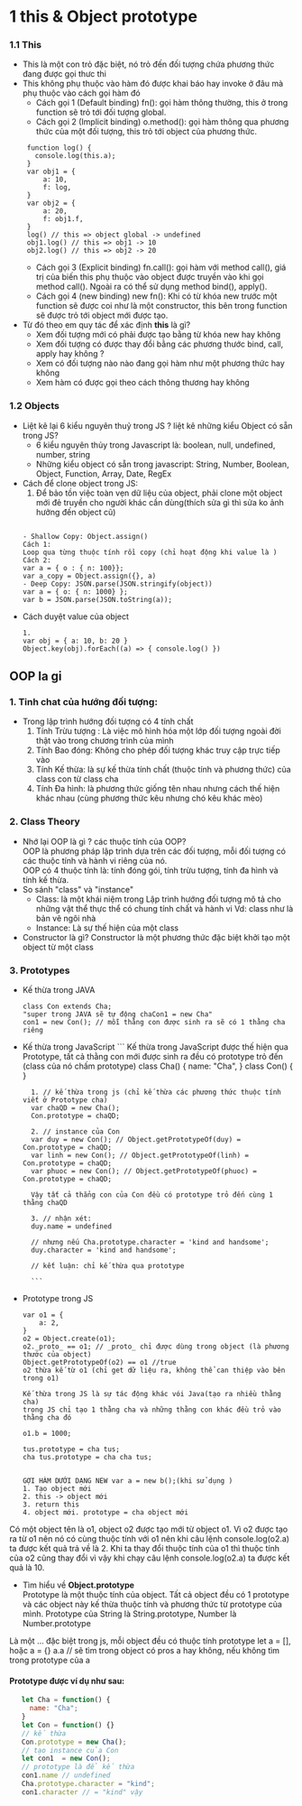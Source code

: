 # 1 this & Object prototype
### 1.1 This
* This là một con trỏ đặc biệt, nó trỏ đến đối tượng chứa phương thức đang
được gọi thưc thi
* This không phụ thuộc vào hàm đó được khai báo hay invoke ở đâu mà
phụ thuộc vào cách gọi hàm đó
  - Cách gọi 1 (Default binding) fn(): gọi hàm thông thường, this ở trong function sẽ trỏ tới đối tượng global.
  - Cách gọi 2 (Implicit binding) o.method(): gọi hàm thông qua phương thức của một đối tượng, this trỏ tới object của phương thức.
   ```
    function log() {
      console.log(this.a);
    }
    var obj1 = {
        a: 10,
        f: log,
    }
    var obj2 = {
        a: 20,
        f: obj1.f,
    }
    log() // this => object global -> undefined
    obj1.log() // this => obj1 -> 10
    obj2.log() // this => obj2 -> 20
    ```
  - Cách gọi 3 (Explicit binding) fn.call(): gọi hàm với method call(), giá trị của biến this phụ thuộc vào object được truyền vào khi gọi method call(). Ngoài ra có thể sử dụng method bind(), apply().
  - Cách gọi 4 (new binding) new fn(): Khi có từ khóa new trước một function sẽ được coi như là một constructor, this bên trong function sẽ được trỏ tới object mới được tạo.
* Từ đó theo em quy tác để xác định **this** là gì?
   - Xem đối tượng mới có phải được tạo bằng từ khóa new hay không
   - Xem đối tượng có được thay đổi bằng các phương thước bind, call, apply hay không ?
   - Xem có đối tượng nào nào đang gọi hàm như một phương thức hay không
   - Xem hàm có được gọi theo cách thông thương hay không


### 1.2 Objects
* Liệt kê lại 6 kiểu nguyên thuỷ trong JS ? liệt kê những kiểu Object có sẵn trong JS?<br>
  - 6 kiểu nguyên thủy trong Javascript là: boolean, null, undefined, number, string
  - Những kiểu object có sẵn trong javascript: String, Number, Boolean, Object, Function, Array, Date, RegEx
* Cách để clone object trong JS:
    1. Để bảo tồn việc toàn vẹn dữ liệu của object, phải clone một object mới đẻ truyền cho người khác cần dùng(thích sửa gì thì sửa ko ảnh hưởng đến object cũ)
    ```

    - Shallow Copy: Object.assign()
    Cách 1:
    Loop qua từng thuộc tính rồi copy (chỉ hoạt động khi value là )
    Cách 2:
    var a = { o : { n: 100}};
    var a_copy = Object.assign({}, a)
    - Deep Copy: JSON.parse(JSON.stringify(object))
    var a = { o: { n: 1000} };
    var b = JSON.parse(JSON.toString(a));
    ```
* Cách duyệt value của object
    ```
    1.
    var obj = { a: 10, b: 20 }
    Object.key(obj).forEach((a) => { console.log() })
    ```
## OOP la gi
### 1. Tinh chat của hướng đối tượng:
* Trong lập trình hướng đối tượng có 4 tính chất
    1. Tính Trừu tượng : Là việc mô hình hóa một lớp đối tượng ngoài đời thật vào
    trong chương trình của mình
    2. Tính Bao đóng: Không cho phép đối tượng khác truy cập trực tiếp vào
    3. Tính Kế thừa: là sự kế thừa tính chất (thuộc tính và phương thức) của class con từ class cha
    4. Tính Đa hình: là phương thức giống tên nhau nhưng cách thế hiện khác nhau (cùng phương thức kêu nhưng chó kêu khác mèo)
### 2. Class Theory
* Nhớ lại OOP là gì ? các thuộc tính của OOP?<br>
  OOP là phương pháp lập trình dựa trên các đối tượng, mỗi đối tượng có các thuộc tính và hành vi riêng của nó.<br>
  OOP có 4 thuộc tính là: tính đóng gói, tính trừu tượng, tính đa hình và tính kế thừa.
* So sánh "class" và "instance"
    - Class: là một khái niệm trong Lập trình hướng đối tượng mô tả cho những vật thể thực thể có chung tính chất và hành vi
    Vd: class như là bản vẽ ngôi nhà
    - Instance: Là sự thế hiện của một class
* Constructor là gì?
  Constructor là một phương thức đặc biệt khởi tạo một object từ một class
### 3. Prototypes
* Kế thừa trong JAVA
    ```
    class Con extends Cha;
    "super trong JAVA sẽ tự động chaCon1 = new Cha"
    con1 = new Con(); // mỗi thằng con được sinh ra sẽ có 1 thằng cha riêng
    ```
* Kế thừa trong JavaScript
        ```
        Kế thừa trong JavaScript được thế hiện qua Prototype, tất cả thằng con mới được sinh ra
        đều có prototype trỏ đến (class của nó chấm prototype)
        class Cha() {
            name: "Cha",
        }
        class Con() {  }

        1. // kế thừa trong js (chỉ kế thừa các phương thức thuộc tính viết ở Prototype cha)
        var chaQD = new Cha();
        Con.prototype = chaQD;

        2. // instance của Con
        var duy = new Con(); // Object.getPrototypeOf(duy) = Con.prototype = chaQD;
        var linh = new Con(); // Object.getPrototypeOf(linh) = Con.prototype = chaQD;
        var phuoc = new Con(); // Object.getPrototypeOf(phuoc) = Con.prototype = chaQD;

        Vậy tất cả thẳng con của Con đều có prototype trỏ đến cùng 1 thằng chaQD

        3. // nhận xét:
        duy.name = undefined

        // nhưng nếu Cha.prototype.character = 'kind and handsome';
        duy.character = 'kind and handsome';

        // kết luận: chỉ kế thừa qua prototype

        ```
* Prototype trong JS
    ```
    var o1 = {
        a: 2,
    }
    o2 = Object.create(o1);
    o2._proto_ == o1; // _proto_ chỉ được dùng trong object (là phương thước của object)
    Object.getPrototypeOf(o2) == o1 //true
    o2 thừa kế từ o1 (chỉ get dữ liệu ra, không thể can thiệp vào bên trong o1)

    Kế thừa trong JS là sự tác động khác vói Java(tạo ra nhiều thằng cha)
    trong JS chỉ tạo 1 thằng cha và những thằng con khác đều trỏ vào thằng cha đó

    o1.b = 1000;

    tus.prototype = cha tus;
    cha tus.prototype = cha cha tus;


    GỢI HÀM DƯỚI DẠNG NEW var a = new b();(khi sử dụng )
    1. Tạo object mới
    2. this -> object mới
    3. return this
    4. object mới. prototype = cha object mới
    ```
Có một object tên là o1, object o2 được tạo mới từ object o1.  Vì o2 được tạo ra từ o1 nên nó có cùng thuộc tính với o1 nên khi câu lệnh
console.log(o2.a) ta được kết quả trả về là 2. Khi ta thay đổi thuộc tính của o1 thì thuộc tính của o2 cũng thay đổi vì vậy khi chạy câu lệnh console.log(o2.a) ta được kết quả là 10.
* Tìm hiểu về **Object.prototype**<br>
Prototype là một thuộc tính của object. Tất cả object đều có 1 prototype  và các object này kế thừa thuộc tính và phương thức từ prototype của mình. Prototype của String là String.prototype, Number là Number.prototype

Là một ... đặc biệt trong js, mỗi object đều có thuộc tính prototype 
    let a = [], hoặc a = {}
    a.a // sẽ tìm trong object có pros a hay không, nếu không tìm trong prototype của a
#### Prototype được ví dụ như sau:
```javascript
   let Cha = function() {
     name: "Cha";
   }
   let Con = function() {}
   // kế thừa
   Con.prototype = new Cha();
   // tạo instance của Con
   let con1  = new Con();
   // prototype là để kế thừa
   con1.name // undefined 
   Cha.prototype.character = "kind";
   con1.character // = "kind" vậy 
```